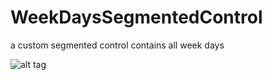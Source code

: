 # WeekDaysSegmentedControl
a custom segmented control contains all week days

![alt tag](https://github.com/omaralbeik/WeekDaysSegmentedControl/blob/master/screenshot.gif?raw=true)
